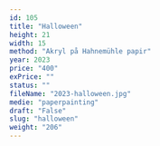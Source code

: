 ```yaml
---
id: 105
title: "Halloween"
height: 21
width: 15
method: "Akryl på Hahnemühle papir"
year: 2023
price: "400"
exPrice: ""
status: ""
fileName: "2023-halloween.jpg"
medie: "paperpainting"
draft: "False"
slug: "halloween"
weight: "206"
---
```

